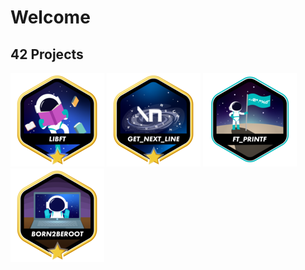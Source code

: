 # Welcome


## 42 Projects

[![libft](https://github.com/alo-galaco/alo-galaco/blob/master/42_badges/libftm.png)](https://github.com/alo-galaco/Libft)
[![get_next_line](https://github.com/alo-galaco/alo-galaco/blob/master/42_badges/get_next_linem.png)](https://github.com/alo-galaco/Get_Next_Line)
[![ft_printf](https://github.com/alo-galaco/alo-galaco/blob/master/42_badges/ft_printfe.png)](https://github.com/alo-galaco/Ft_printf)
[![born2beroot](https://github.com/alo-galaco/alo-galaco/blob/master/42_badges/born2berootm.png)](https://github.com/alo-galaco/Born)
